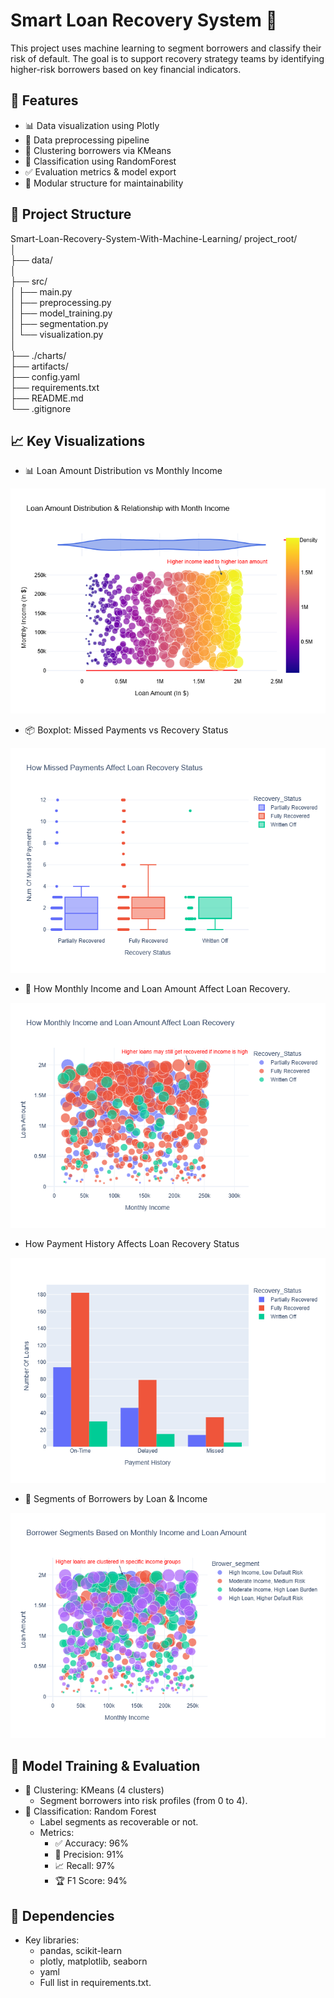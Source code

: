 # Smart Loan Recovery System 💸

This project uses machine learning to segment borrowers and classify their risk of default. The goal is to support recovery strategy teams by identifying higher-risk borrowers based on key financial indicators.

## 🚀 Features

- 📊 Data visualization using Plotly
- 🧹 Data preprocessing pipeline
- 🤖 Clustering borrowers via KMeans
- 🌲 Classification using RandomForest
- ✅ Evaluation metrics & model export
- 📁 Modular structure for maintainability

## 📁 Project Structure

Smart-Loan-Recovery-System-With-Machine-Learning/
project_root/  
│  
├── data/  
│  
├── src/   
│ ├── main.py   
│ ├── preprocessing.py   
│ ├── model_training.py  
│ ├── segmentation.py   
│ └── visualization.py  
│  
├── ./charts/  
├── artifacts/    
├── config.yaml  
├── requirements.txt  
├── README.md  
└── .gitignore  

## 📈 Key Visualizations
- 📊 Loan Amount Distribution vs Monthly Income 

![](./chart/Loan_Amount_Distribution_&_Relationship_with_Month_Income.png) 

- 📦 Boxplot: Missed Payments vs Recovery Status

![](./chart/How_Missed_Payments_Affect_Loan_Recovery_Status.png)


- 📌 How Monthly Income and Loan Amount Affect Loan Recovery.

![](./chart/How_Monthly_Income_and_Loan_Amount_Affect_Loan_Recovery.png)

- How Payment History Affects Loan Recovery Status

![](./chart/How_Payment_History_Affects_Loan_Recovery_Status.png)

- 🧩 Segments of Borrowers by Loan & Income

![](./chart/Borrower_Segments_Based_on_Monthly_Income_and_Loan_Amount.png)

## 🧪 Model Training & Evaluation
- 🧬 Clustering: KMeans (4 clusters)
    - Segment borrowers into risk profiles (from 0 to 4).
- 🧠 Classification: Random Forest
    - Label segments as recoverable or not.
    - Metrics:
        - ✅ Accuracy: 96%
        - 📍 Precision: 91%
        - 📈 Recall: 97%
        - 🏆 F1 Score: 94%
## 🧾 Dependencies
- Key libraries:
    - pandas, scikit-learn
    - plotly, matplotlib, seaborn
    - yaml
    - Full list in requirements.txt.